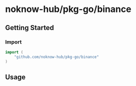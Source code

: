# noknow-hub/pkg-go/binance

## Getting Started

### Import

```go
import (
    "github.com/noknow-hub/pkg-go/binance"
)
```

## Usage

